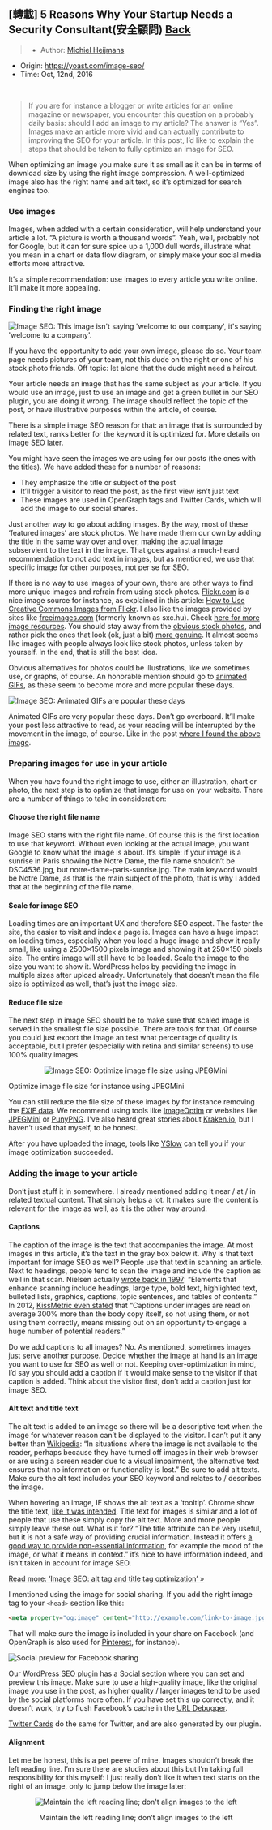 ## [轉載] 5 Reasons Why Your Startup Needs a Security Consultant(安全顧問) [Back](./../post.md)

> - Author: [Michiel Heijmans](https://yoast.com/about-us/michiel-heijmans/)
- Origin: https://yoast.com/image-seo/
- Time: Oct, 12nd, 2016

<br />

> If you are for instance a blogger or write articles for an online magazine or newspaper, you encounter this question on a probably daily basis: should I add an image to my article? The answer is “Yes”. Images make an article more vivid and can actually contribute to improving the SEO for your article. In this post, I’d like to explain the steps that should be taken to fully optimize an image for SEO.

When optimizing an image you make sure it as small as it can be in terms of download size by using the right image compression. A well-optimized image also has the right name and alt text, so it’s optimized for search engines too.

### Use images

Images, when added with a certain consideration, will help understand your article a lot. “A picture is worth a thousand words”. Yeah, well, probably not for Google, but it can for sure spice up a 1,000 dull words, illustrate what you mean in a chart or data flow diagram, or simply make your social media efforts more attractive.

It’s a simple recommendation: use images to every article you write online. It’ll make it more appealing.

### Finding the right image

<img title="Image of employer welcoming the visitor" src="./not-welcome-to-your-company.jpg" alt="Image SEO: This image isn't saying 'welcome to our&nbsp;company', it's saying 'welcome to a&nbsp;company'.">

If you have the opportunity to add your own image, please do so. Your team page needs pictures of your team, not this dude on the right or one of his stock photo friends. Off topic: let alone that the dude might need a haircut.

Your article needs an image that has the same subject as your article. If you would use an image, just to use an image and get a green bullet in our SEO plugin, you are doing it wrong. The image should reflect the topic of the post, or have illustrative purposes within the article, of course.

There is a simple image SEO reason for that: an image that is surrounded by related text, ranks better for the keyword it is optimized for. More details on image SEO later.

You might have seen the images we are using for our posts (the ones with the titles). We have added these for a number of reasons:

- They emphasize the title or subject of the post
- It’ll trigger a visitor to read the post, as the first view isn’t just text
- These images are used in OpenGraph tags and Twitter Cards, which will add the image to our social shares.

Just another way to go about adding images. By the way, most of these ‘featured images’ are stock photos. We have made them our own by adding the title in the same way over and over, making the actual image subservient to the text in the image. That goes against a much-heard recommendation to not add text in images, but as mentioned, we use that specific image for other purposes, not per se for SEO.

If there is no way to use images of your own, there are other ways to find more unique images and refrain from using stock photos. [Flickr.com](http://flickr.com/) is a nice image source for instance, as explained in this article: [How to Use Creative Commons Images from Flickr](http://www.labnol.org/internet/creative-commons-flickr/18017/). I also like the images provided by sites like [freeimages.com](http://www.freeimages.com/) (formerly known as sxc.hu). Check [here for more image resources](https://designschool.canva.com/blog/free-stock-photos/). You should stay away from the [obvious stock photos](http://peopleimages.com/search#business), and rather pick the ones that look (ok, just a bit) [more genuine](http://www.shutterstock.com/cat.mhtml?searchterm=leisure&language=en&lang=en&search_source=&safesearch=1&version=llv1&media_type=). It almost seems like images with people always look like stock photos, unless taken by yourself. In the end, that is still the best idea.

Obvious alternatives for photos could be illustrations, like we sometimes use, or graphs, of course. An honorable mention should go to [animated GIFs](http://blog.hubspot.com/blog/tabid/6307/bid/33560/The-Ultimate-Guide-to-Using-Animated-GIFs-in-Your-Marketing.aspx), as these seem to become more and more popular these days.

<img title="Animated image of Barney Stinson and Robin Scherbatsky from the sitcom How I Met Your Mother doing a highfive." src="./how-i-met-your-highfive.gif" alt="Image SEO: Animated GIFs are popular these days">

Animated GIFs are very popular these days. Don’t go overboard. It’ll make your post less attractive to read, as your reading will be interrupted by the movement in the image, of course. Like in the post [where I found the above image](http://www.emagine.com/b2b-blog/5-things-to-look-at-when-optimizing-your-post-for-seo-gifs/).

### Preparing images for use in your article

When you have found the right image to use, either an illustration, chart or photo, the next step is to optimize that image for use on your website. There are a number of things to take in consideration:

#### Choose the right file name

Image SEO starts with the right file name. Of course this is the first location to use that keyword. Without even looking at the actual image, you want Google to know what the image is about. It’s simple: if your image is a sunrise in Paris showing the Notre Dame, the file name shouldn’t be DSC4536.jpg, but notre-dame-paris-sunrise.jpg. The main keyword would be Notre Dame, as that is the main subject of the photo, that is why I added that at the beginning of the file name.

#### Scale for image SEO

Loading times are an important UX and therefore SEO aspect. The faster the site, the easier to visit and index a page is. Images can have a huge impact on loading times, especially when you load a huge image and show it really small, like using a 2500×1500 pixels image and showing it at 250×150 pixels size. The entire image will still have to be loaded. Scale the image to the size you want to show it. WordPress helps by providing the image in multiple sizes after upload already. Unfortunately that doesn’t mean the file size is optimized as well, that’s just the image size.

#### Reduce file size

The next step in image SEO should be to make sure that scaled image is served in the smallest file size possible. There are tools for that. Of course you could just export the image an test what percentage of quality is acceptable, but I prefer (especially with retina and similar screens) to use 100% quality images.

<p align="center">
    <img title="Screenshot of an image, half normal and half optimized by JPEGMini showing no difference in visual quality" src="./jpegmini-image-file-optimization.jpg" alt="Image SEO: Optimize image file size using JPEGMini">
</p>
<p slitn="center">Optimize image file size for instance using JPEGMini</p>


You can still reduce the file size of these images by for instance removing the [EXIF data](http://en.wikipedia.org/wiki/Exchangeable_image_file_format). We recommend using tools like [ImageOptim](https://imageoptim.com/) or websites like [JPEGMini](http://www.jpegmini.com/) or [PunyPNG](http://www.punypng.com/). I’ve also heard great stories about [Kraken.io](https://yoast.com/out/kraken/), but I haven’t used that myself, to be honest.

After you have uploaded the image, tools like [YSlow](http://yslow.org/) can tell you if your image optimization succeeded.

### Adding the image to your article

Don’t just stuff it in somewhere. I already mentioned adding it near / at / in related textual content. That simply helps a lot. It makes sure the content is relevant for the image as well, as it is the other way around.

#### Captions

The caption of the image is the text that accompanies the image. At most images in this article, it’s the text in the gray box below it. Why is that text important for image SEO as well? People use that text in scanning an article. Next to headings, people tend to scan the image and include the caption as well in that scan. Nielsen actually [wrote back in 1997](http://www.nngroup.com/articles/concise-scannable-and-objective-how-to-write-for-the-web/): “Elements that enhance scanning include headings, large type, bold text, highlighted text, bulleted lists, graphics, captions, topic sentences, and tables of contents.” In 2012, [KissMetric even stated](https://blog.kissmetrics.com/shocking-truth-about-graphics/) that “Captions under images are read on average 300% more than the body copy itself, so not using them, or not using them correctly, means missing out on an opportunity to engage a huge number of potential readers.”

Do we add captions to all images? No. As mentioned, sometimes images just serve another purpose. Decide whether the image at hand is an image you want to use for SEO as well or not. Keeping over-optimization in mind, I’d say you should add a caption if it would make sense to the visitor if that caption is added. Think about the visitor first, don’t add a caption just for image SEO.

#### Alt text and title text

The alt text is added to an image so there will be a descriptive text when the image for whatever reason can’t be displayed to the visitor. I can’t put it any better than [Wikipedia](http://en.wikipedia.org/wiki/Wikipedia:Alternative_text_for_images): “In situations where the image is not available to the reader, perhaps because they have turned off images in their web browser or are using a screen reader due to a visual impairment, the alternative text ensures that no information or functionality is lost.” Be sure to add alt texts. Make sure the alt text includes your SEO keyword and relates to / describes the image.

When hovering an image, IE shows the alt text as a ‘tooltip’. Chrome show the title text, [like it was intended](http://www.w3.org/TR/html4/struct/global.html#adef-title). Title text for images is similar and a lot of people that use these simply copy the alt text. More and more people simply leave these out. What is it for? “The title attribute can be very useful, but it is not a safe way of providing crucial information. Instead it offers [a good way to provide non-essential information](http://www.w3.org/wiki/Images_in_HTML#Adding_nice-to-have_information_using_the_title_attribute), for example the mood of the image, or what it means in context.” it’s nice to have information indeed, and isn’t taken in account for image SEO.

[Read more: ‘Image SEO: alt tag and title tag optimization’ »](https://yoast.com/image-seo-alt-tag-and-title-tag-optimization/)

I mentioned using the image for social sharing. If you add the right image tag to your `<head>` section like this:

```html
<meta property="og:image" content="http://example.com/link-to-image.jpg" />
```

That will make sure the image is included in your share on Facebook (and OpenGraph is also used for [Pinterest](https://developers.pinterest.com/rich_pins_overview/), for instance).

<img src="./post-to-facebook.png" alt="Social preview for Facebook sharing">

Our [WordPress SEO plugin](https://yoast.com/wordpress/plugins/seo/) has a [Social section](https://yoast.com/social-media-optimization-with-wordpress-seo-by-yoast/) where you can set and preview this image. Make sure to use a high-quality image, like the original image you use in the post, as higher quality / larger images tend to be used by the social platforms more often. If you have set this up correctly, and it doesn’t work, try to flush Facebook’s cache in the [URL Debugger](https://developers.facebook.com/tools/debug/).

[Twitter Cards](https://dev.twitter.com/cards/overview) do the same for Twitter, and are also generated by our plugin.

#### Alignment

Let me be honest, this is a pet peeve of mine. Images shouldn’t break the left reading line. I’m sure there are studies about this but I’m taking full responsibility for this myself: I just really don’t like it when text starts on the right of an image, only to jump below the image later:

<p align="center">
    <img title="Image of a web text that starts with an image aligned to the left. This means text starts in the center of the column and jumps back to the right below the image." src="./maintain-the-left-reading-line.png" alt="Maintain the left reading line; don't align images to the left">
</p>
<p align="center">
    Maintain the left reading line; don’t align images to the left
</p>
